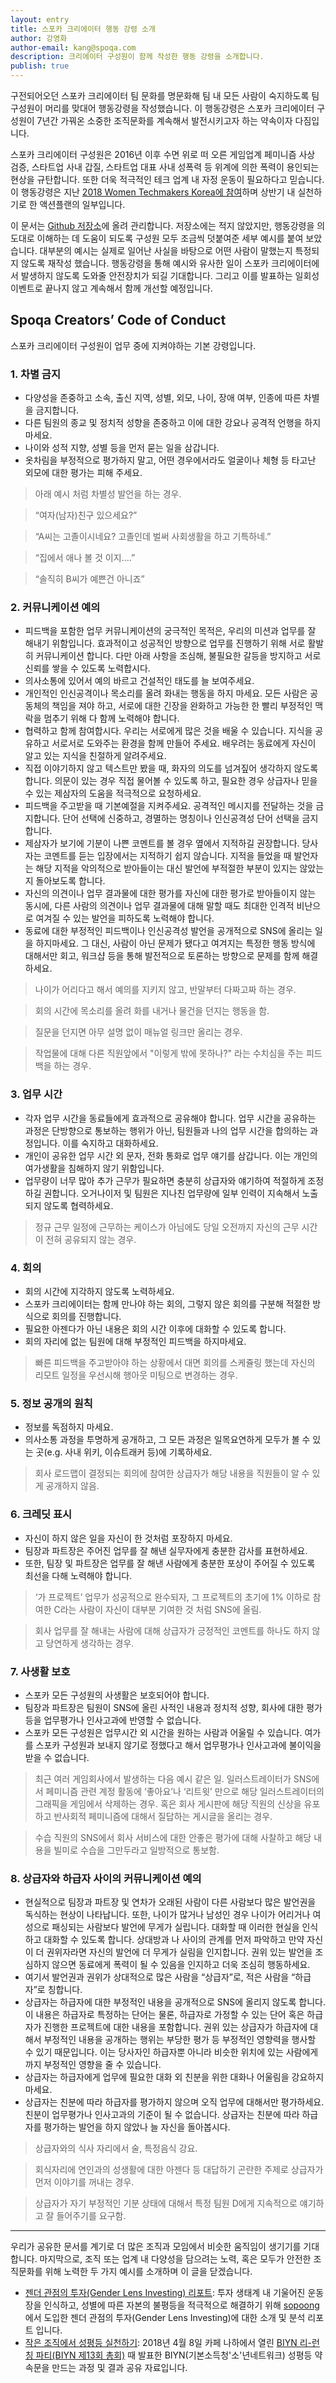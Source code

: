 ```yaml
---
layout: entry
title: 스포카 크리에이터 행동 강령 소개
author: 강영화
author-email: kang@spoqa.com
description: 크리에이터 구성원이 함께 작성한 행동 강령을 소개합니다.
publish: true
---
```


구전되어오던 스포카 크리에이터 팀 문화를 명문화해 팀 내 모든 사람이 숙지하도록 팀 구성원이 머리를 맞대어 행동강령을 작성했습니다. 이 행동강령은 스포카 크리에이터 구성원이 7년간 가꿔온 소중한 조직문화를 계속해서 발전시키고자 하는 약속이자 다짐입니다. 

스포카 크리에이터 구성원은 2016년 이후 수면 위로 떠 오른 게임업계 페미니즘 사상 검증, 스타트업 사내 갑질, 스타트업 대표 사내 성폭력 등 위계에 의한 폭력이 용인되는 현상을 규탄합니다. 또한 더욱 적극적인 테크 업계 내 자정 운동이 필요하다고 믿습니다. 이 행동강령은 지난 [2018 Women Techmakers Korea에 참여](https://spoqa.github.io/2018/04/18/review-wtmkorea.html)하며 상반기 내 실천하기로 한 액션플랜의 일부입니다.

이 문서는 [Github 저장소](https://github.com/spoqa/code-of-conduct)에 올려 관리합니다. 저장소에는 적지 않았지만, 행동강령을 의도대로 이해하는 데 도움이 되도록 구성원 모두 조금씩 덧붙여준 세부 예시를 붙여 보았습니다. 대부분의 예시는 실제로 일어난 사실을 바탕으로 어떤 사람이 말했는지 특정되지 않도록 재작성 했습니다. 행동강령을 통해 예시와 유사한 일이 스포카 크리에이터에서 발생하지 않도록 도와줄 안전장치가 되길 기대합니다. 그리고 이를 발표하는 일회성 이벤트로 끝나지 않고 계속해서 함께 개선할 예정입니다.

## Spoqa Creators’ Code of Conduct  

스포카 크리에이터 구성원이 업무 중에 지켜야하는 기본 강령입니다.

### 1. 차별 금지
- 다양성을 존중하고 소속, 출신 지역, 성별, 외모, 나이, 장애 여부, 인종에 따른 차별을 금지합니다.
- 다른 팀원의 종교 및 정치적 성향을 존중하고 이에 대한 강요나 공격적 언행을 하지마세요.
- 나이와 성적 지향, 성별 등을 먼저 묻는 일을 삼갑니다.
- 옷차림을 부정적으로 평가하지 말고, 어떤 경우에서라도 얼굴이나 체형 등 타고난 외모에 대한 평가는 피해 주세요.

> 아래 예시 처럼 차별성 발언을 하는 경우.

> “여자(남자)친구 있으세요?”

> “A씨는 고졸이시네요? 고졸인데 벌써 사회생활을 하고 기특하네.”

> “집에서 애나 볼 것 이지….”

> “솔직히 B씨가 예쁜건 아니죠”

### 2. 커뮤니케이션 예의
- 피드백을 포함한 업무 커뮤니케이션의 궁극적인 목적은, 우리의 미션과 업무를 잘 해내기 위함입니다. 효과적이고 성공적인 방향으로 업무를 진행하기 위해 서로 활발히 커뮤니케이션 합니다. 다만 아래 사항을 조심해, 불필요한 갈등을 방지하고 서로 신뢰를 쌓을 수 있도록 노력합시다.
- 의사소통에 있어서 예의 바르고 건설적인 태도를 늘 보여주세요.
- 개인적인 인신공격이나 목소리를 올려 화내는 행동을 하지 마세요. 모든 사람은 공동체의 책임을 져야 하고, 서로에 대한 긴장을 완화하고 가능한 한 빨리 부정적인 맥락을 멈추기 위해 다 함께 노력해야 합니다.
- 협력하고 함께 참여합시다. 우리는 서로에게 많은 것을 배울 수 있습니다. 지식을 공유하고 서로서로 도와주는 환경을 함께 만들어 주세요. 배우려는 동료에게 자신이 알고 있는 지식을 친절하게 알려주세요.
- 직접 이야기하지 않고 텍스트만 봤을 때, 화자의 의도를 넘겨짚어 생각하지 않도록 합니다. 의문이 있는 경우 직접 물어볼 수 있도록 하고, 필요한 경우 상급자나 믿을 수 있는 제삼자의 도움을 적극적으로 요청하세요.
- 피드백을 주고받을 때 기본예절을 지켜주세요. 공격적인 메시지를 전달하는 것을 금지합니다. 단어 선택에 신중하고, 경멸하는 명칭이나 인신공격성 단어 선택을 금지합니다.
- 제삼자가 보기에 기분이 나쁜 코멘트를 볼 경우 옆에서 지적하길 권장합니다. 당사자는 코멘트를 듣는 입장에서는 지적하기 쉽지 않습니다. 지적을 들었을 때 발언자는 해당 지적을 악의적으로 받아들이는 대신 발언에 부적절한 부분이 있지는 않았는지 돌아보도록 합니다.
- 자신의 의견이나 업무 결과물에 대한 평가를 자신에 대한 평가로 받아들이지 않는 동시에, 다른 사람의 의견이나 업무 결과물에 대해 말할 때도 최대한 인격적 비난으로 여겨질 수 있는 발언을 피하도록 노력해야 합니다.
- 동료에 대한 부정적인 피드백이나 인신공격성 발언을 공개적으로 SNS에 올리는 일을 하지마세요. 그 대신, 사람이 아닌 문제가 됐다고 여겨지는 특정한 행동 방식에 대해서만 회고, 워크샵 등을 통해 발전적으로 토론하는 방향으로 문제를 함께 해결하세요.

> 나이가 어리다고 해서 예의를 지키지 않고, 반말부터 다짜고짜 하는 경우.

> 회의 시간에 목소리를 올려 화를 내거나 물건을 던지는 행동을 함.

> 질문을 던지면 아무 설명 없이 매뉴얼 링크만 올리는 경우.

> 작업물에 대해 다른 직원앞에서 "이렇게 밖에 못하나?" 라는 수치심을 주는 피드백을 하는 경우.

### 3. 업무 시간
- 각자 업무 시간을 동료들에게 효과적으로 공유해야 합니다. 업무 시간을 공유하는 과정은 단방향으로 통보하는 행위가 아닌, 팀원들과 나의 업무 시간을 합의하는 과정입니다. 이를 숙지하고 대화하세요.
- 개인이 공유한 업무 시간 외 문자, 전화 통화로 업무 얘기를 삼갑니다. 이는 개인의 여가생활을 침해하지 않기 위함입니다.
- 업무량이 너무 많아 추가 근무가 필요하면 충분히 상급자와 얘기하여 적절하게 조정하길 권합니다. 오거나이저 및 팀원은 지나친 업무량에 일부 인력이 지속해서 노출되지 않도록 협력하세요.

> 정규 근무 일정에 근무하는 케이스가 아님에도 당일 오전까지 자신의 근무 시간이 전혀 공유되지 않는 경우.

### 4. 회의
- 회의 시간에 지각하지 않도록 노력하세요.
- 스포카 크리에이터는 함께 만나야 하는 회의, 그렇지 않은 회의를 구분해 적절한 방식으로 회의를 진행합니다.
- 필요한 아젠다가 아닌 내용은 회의 시간 이후에 대화할 수 있도록 합니다.
- 회의 자리에 없는 팀원에 대해 부정적인 피드백을 하지마세요.

> 빠른 피드백을 주고받아야 하는 상황에서 대면 회의를 스케쥴링 했는데 자신의 리모트 일정을 우선시해 행아웃 미팅으로 변경하는 경우.

### 5. 정보 공개의 원칙
- 정보를 독점하지 마세요.
- 의사소통 과정을 투명하게 공개하고, 그 모든 과정은 일목요연하게 모두가 볼 수 있는 곳(e.g. 사내 위키, 이슈트래커 등)에 기록하세요.

> 회사 로드맵이 결정되는 회의에 참여한 상급자가 해당 내용을 직원들이 알 수 있게 공개하지 않음.

### 6. 크레딧 표시
- 자신이 하지 않은 일을 자신이 한 것처럼 포장하지 마세요. 
- 팀장과 파트장은 주어진 업무를 잘 해낸 실무자에게 충분한 감사를 표현하세요. 
- 또한, 팀장 및 파트장은 업무를 잘 해낸 사람에게 충분한 포상이 주어질 수 있도록 최선을 다해 노력해야 합니다.

> ‘가 프로젝트’ 업무가 성공적으로 완수되자, 그 프로젝트의 초기에 1% 이하로 참여한 C라는 사람이 자신이 대부분 기여한 것 처럼 SNS에 올림.

> 회사 업무를 잘 해내는 사람에 대해 상급자가 긍정적인 코멘트를 하나도 하지 않고 당연하게 생각하는 경우.

### 7. 사생활 보호
-  스포카 모든 구성원의 사생활은 보호되어야 합니다. 
-  팀장과 파트장은 팀원이 SNS에 올린 사적인 내용과 정치적 성향, 회사에 대한 평가 등을 업무평가나 인사고과에 반영할 수 없습니다.
-  스포카 모든 구성원은 업무시간 외 시간을 원하는 사람과 어울릴 수 있습니다. 여가를 스포카 구성원과 보내지 않기로 정했다고 해서 업무평가나 인사고과에 불이익을 받을 수 없습니다.

> 최근 여러 게임회사에서 발생하는 다음 예시 같은 일. 일러스트레이터가 SNS에서 페미니즘 관련 계정 활동에 ‘좋아요’나 ‘리트윗’ 만으로 해당 일러스트레이터의 그래픽을 게임에서 삭제하는 경우. 혹은 회사 게시판에 해당 직원의 신상을 유포하고 반사회적 페미니즘에 대해서 질답하는 게시글을 올리는 경우.

> 수습 직원의 SNS에서 회사 서비스에 대한 안좋은 평가에 대해 사찰하고 해당 내용을 빌미로 수습을 그만두라고 일방적으로 통보함.

### 8. 상급자와 하급자 사이의 커뮤니케이션 예의
- 현실적으로 팀장과 파트장 및 연차가 오래된 사람이 다른 사람보다 많은 발언권을 독식하는 현상이 나타납니다. 또한, 나이가 많거나 남성인 경우 나이가 어리거나 여성으로 패싱되는 사람보다 발언에 무게가 실립니다. 대화할 때 이러한 현실을 인식하고 대화할 수 있도록 합니다. 상대방과 나 사이의 관계를 먼저 파악하고 만약 자신이 더 권위자라면 자신의 발언에 더 무게가 실림을 인지합니다. 권위 있는 발언을 조심하지 않으면 동료에게 폭력이 될 수 있음을 인지하고 더욱 조심히 행동하세요.
- 여기서 발언권과 권위가 상대적으로 많은 사람을 “상급자”로, 적은 사람을 “하급자”로 칭합니다.
- 상급자는 하급자에 대한 부정적인 내용을 공개적으로 SNS에 올리지 않도록 합니다. 이 내용은 하급자로 특정하는 단어는 물론, 하급자로 가정할 수 있는 단어 혹은 하급자가 진행한 프로젝트에 대한 내용을 포함합니다. 권위 있는 상급자가 하급자에 대해서 부정적인 내용을 공개하는 행위는 부당한 평가 등 부정적인 영향력을 행사할 수 있기 때문입니다. 이는 당사자인 하급자뿐 아니라 비슷한 위치에 있는 사람에게까지 부정적인 영향을 줄 수 있습니다.
- 상급자는 하급자에게 업무에 필요한 대화 외 친분을 위한 대화나 어울림을 강요하지 마세요.
- 상급자는 친분에 따라 하급자를 평가하지 않으며 오직 업무에 대해서만 평가하세요. 친분이 업무평가나 인사고과의 기준이 될 수 없습니다. 상급자는 친분에 따라 하급자를 평가하는 발언을 하지 않았나 늘 자신을 돌아봅시다.

> 상급자와의 식사 자리에서 술, 특정음식 강요.

> 회식자리에 연인과의 성생활에 대한 아젠다 등 대답하기 곤란한 주제로 상급자가 먼저 이야기를 꺼내는 경우.

> 상급자가 자기 부정적인 기분 상태에 대해서 특정 팀원 D에게 지속적으로 얘기하고 잘 들어주기를 요구함. 

---

우리가 공유한 문서를 계기로 더 많은 조직과 모임에서 비슷한 움직임이 생기기를 기대합니다. 마지막으로, 조직 또는 업계 내 다양성을 담으려는 노력, 혹은 모두가 안전한 조직문화를 위해 노력한 두 가지 예시를 소개하며 이 글을 닫겠습니다. 

- [젠더 관점의 투자(Gender Lens Investing) 리포트](http://sopoong.net/blog-post/gli/): 투자 생태계 내 기울어진 운동장을 인식하고, 성별에 따른 자본의 불평등을 적극적으로 해결하기 위해 [sopoong](http://sopoong.net/)에서 도입한 젠더 관점의 투자(Gender Lens Investing)에 대한 소개 및 분석 리포트 입니다.
- [작은 조직에서 성평등 실천하기](https://newsbikr.wordpress.com/2018/04/30/%ED%94%84%EB%A1%9C%EA%B7%B8%EB%9E%A8-2-%EC%9E%91%EC%9D%80-%EC%A1%B0%EC%A7%81%EC%97%90%EC%84%9C-%EC%84%B1%ED%8F%89%EB%93%B1-%EC%8B%A4%EC%B2%9C%ED%95%98%EA%B8%B0-%EC%8B%A0%EC%95%84-%EC%A3%BC/): 2018년 4월 8일 카페 나하에서 열린 [BIYN 리-런칭 파티(BIYN 제13회 총회)](https://newsbikr.wordpress.com/2018/04/19/biyn-%EB%A6%AC-%EB%9F%B0%EC%B9%AD-%ED%8C%8C%ED%8B%B0-%EC%9E%90%EB%A3%8C%EC%A7%91/) 때 발표한 BIYN(기본소득청'소'년네트워크) 성평등 약속문을 만드는 과정 및 결과 공유 자료입니다.
